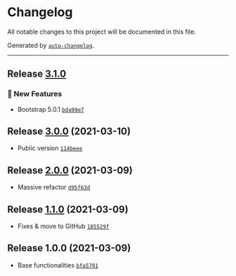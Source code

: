 # Changelog

All notable changes to this project will be documented in this file.

Generated by [`auto-changelog`](https://github.com/CookPete/auto-changelog).

---

## Release [3.1.0](https://github.com/cebreus/gulp-devstack/compare/3.0.0...3.1.0)

### 🚀 New Features

- Bootstrap 5.0.1 [`bda99e7`](https://github.com/cebreus/gulp-devstack/commit/bda99e76810981ceca9fba76d0efc8ea4371d893)

## Release [3.0.0](https://github.com/cebreus/gulp-devstack/compare/2.0.0...3.0.0) (2021-03-10)

- Public version [`114beee`](https://github.com/cebreus/gulp-devstack/commit/114beee8c50e81cc162d35f279d342a6dc68f2b7)

## Release [2.0.0](https://github.com/cebreus/gulp-devstack/compare/1.1.0...2.0.0) (2021-03-09)

- Massive refactor [`d95f63d`](https://github.com/cebreus/gulp-devstack/commit/d95f63d5450ecc6e05b844aec6765d4a7223127d)

## Release [1.1.0](https://github.com/cebreus/gulp-devstack/compare/1.0.0...1.1.0) (2021-03-09)

- Fixes & move to GitHub [`185529f`](https://github.com/cebreus/gulp-devstack/commit/185529f71b8193dac094b2272224b563a81c590f)

## Release 1.0.0 (2021-03-09)

- Base functionalities [`bfa5791`](https://github.com/cebreus/gulp-devstack/commit/bfa57918ea3b12fa34ce03bba57b265fda68b098)

